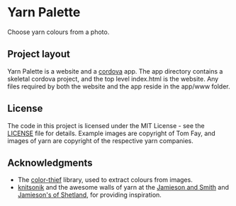 # Yarn Palette

Choose yarn colours from a photo.

## Project layout
Yarn Palette is a website and a [cordova](https://cordova.apache.org/) app. The app directory contains a skeletal cordova project, and the top level index.html is the website. Any files required by both the website and the app reside in the app/www folder.

## License

The code in this project is licensed under the MIT License - see the [LICENSE](LICENSE) file for details. Example images are copyright of Tom Fay, and images of yarn are copyright of the respective yarn companies.

## Acknowledgments

* The [color-thief](https://github.com/lokesh/color-thief) library, used to extract colours from images.
* [knitsonik](http://www.knitsonik.com/) and the awesome walls of yarn at the [Jamieson and Smith](http://www.shetlandwoolbrokers.co.uk/) and [Jamieson's of Shetland](http://www.jamiesonsofshetland.co.uk/), for providing inspiration.